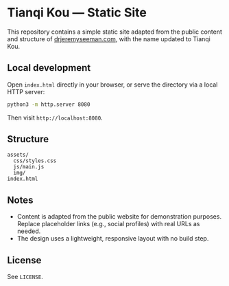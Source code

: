 # Tianqi Kou — Static Site

This repository contains a simple static site adapted from the public content and structure of [drjeremyseeman.com](https://drjeremyseeman.com/#), with the name updated to Tianqi Kou.

## Local development

Open `index.html` directly in your browser, or serve the directory via a local HTTP server:

```bash
python3 -m http.server 8080
```

Then visit `http://localhost:8080`.

## Structure

```
assets/
  css/styles.css
  js/main.js
  img/
index.html
```

## Notes

- Content is adapted from the public website for demonstration purposes. Replace placeholder links (e.g., social profiles) with real URLs as needed.
- The design uses a lightweight, responsive layout with no build step.

## License

See `LICENSE`.

